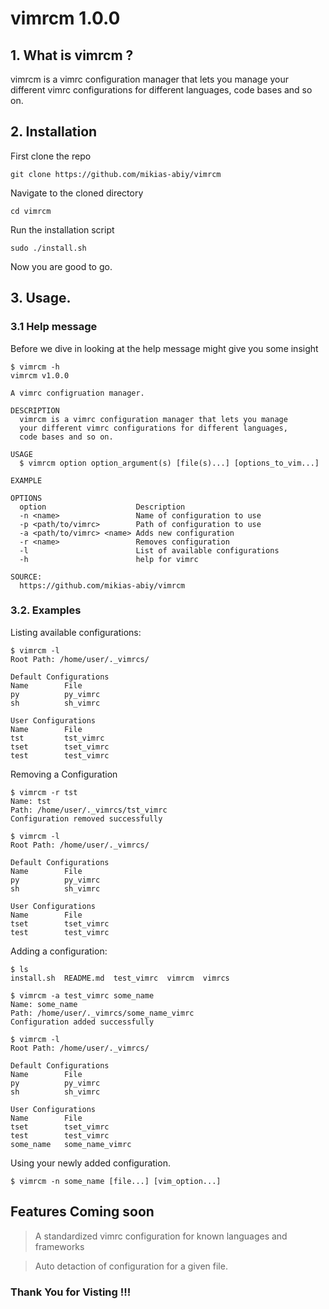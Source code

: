 # vimrcm 1.0.0

## 1. What is vimrcm ?

vimrcm is a vimrc configuration manager that lets you manage your different vimrc configurations for different languages, code bases and so on.

## 2. Installation

First clone the repo
```
git clone https://github.com/mikias-abiy/vimrcm
```

Navigate to the cloned directory
```
cd vimrcm
```

Run the installation script
```
sudo ./install.sh
```

Now you are good to go.

## 3. Usage.

### 3.1 Help message

Before we dive in looking at the help message might give you some insight
```
$ vimrcm -h
vimrcm v1.0.0

A vimrc configruation manager.

DESCRIPTION
  vimrcm is a vimrc configuration manager that lets you manage
  your different vimrc configurations for different languages,
  code bases and so on.

USAGE
  $ vimrcm option option_argument(s) [file(s)...] [options_to_vim...]

EXAMPLE

OPTIONS
  option                    Description
  -n <name>                 Name of configuration to use
  -p <path/to/vimrc>        Path of configuration to use
  -a <path/to/vimrc> <name> Adds new configuration
  -r <name>                 Removes configuration
  -l                        List of available configurations
  -h                        help for vimrc

SOURCE:
  https://github.com/mikias-abiy/vimrcm
```

### 3.2. Examples

Listing available configurations:
```
$ vimrcm -l
Root Path: /home/user/._vimrcs/

Default Configurations
Name      	File
py        	py_vimrc            
sh        	sh_vimrc            

User Configurations
Name      	File
tst       	tst_vimrc           
tset      	tset_vimrc          
test      	test_vimrc          
```

Removing a Configuration
```
$ vimrcm -r tst
Name: tst
Path: /home/user/._vimrcs/tst_vimrc
Configuration removed successfully

$ vimrcm -l
Root Path: /home/user/._vimrcs/

Default Configurations
Name      	File
py        	py_vimrc            
sh        	sh_vimrc            

User Configurations
Name      	File
tset      	tset_vimrc          
test      	test_vimrc          
```

Adding a configuration:
```
$ ls
install.sh  README.md  test_vimrc  vimrcm  vimrcs

$ vimrcm -a test_vimrc some_name
Name: some_name
Path: /home/user/._vimrcs/some_name_vimrc
Configuration added successfully

$ vimrcm -l
Root Path: /home/user/._vimrcs/

Default Configurations
Name      	File
py        	py_vimrc            
sh        	sh_vimrc            

User Configurations
Name      	File
tset      	tset_vimrc          
test      	test_vimrc          
some_name 	some_name_vimrc
```

Using your newly added configuration.
```
$ vimrcm -n some_name [file...] [vim_option...]
```

## Features Coming soon

> A standardized vimrc configuration for known languages and frameworks

> Auto detaction of configuration for a given file.

### Thank You for Visting !!!
